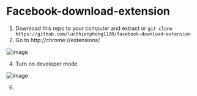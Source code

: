 # Facebook-download-extension

1. Download this repo to your computer and extract or `git clone https://github.com/lucthienphong1120/facebook-download-extension`
2. Go to http://chrome://extensions/

![image](https://user-images.githubusercontent.com/90561566/163335111-6a2b812a-361e-4280-a258-a845c7d8ed5f.png)

4. Turn on developer mode

![image](https://user-images.githubusercontent.com/90561566/163335277-cb4370c6-2421-40d7-b46d-6b7e27ebf455.png)

6. 
